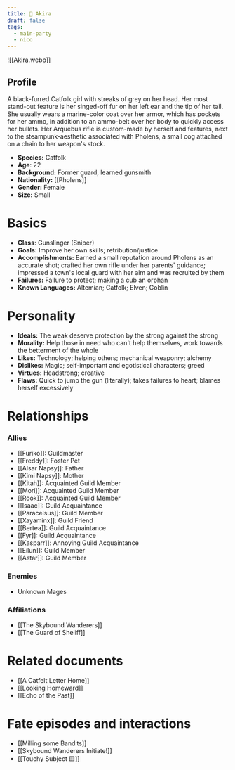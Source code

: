 ```yaml
---
title: 🔫 Akira
draft: false
tags:
  - main-party
  - nico
---
```

![[Akira.webp]]
## Profile
A black-furred Catfolk girl with streaks of grey on her head. Her most stand-out feature is her singed-off fur on her left ear and the tip of her tail. She usually wears a marine-color coat over her armor, which has pockets for her ammo, in addition to an ammo-belt over her body to quickly access her bullets. Her Arquebus rifle is custom-made by herself and features, next to the steampunk-aesthetic associated with Pholens, a small cog attached on a chain to her weapon's stock.   
- **Species:** Catfolk
- **Age**: 22
- **Background:** Former guard, learned gunsmith
- **Nationality:** [[Pholens]]
- **Gender:** Female
- **Size:** Small
# Basics

- **Class**: Gunslinger (Sniper)
- **Goals:** Improve her own skills; retribution/justice
- **Accomplishments:** Earned a small reputation around Pholens as an accurate shot; crafted her own rifle under her parents' guidance; impressed a town's local guard with her aim and was recruited by them
- **Failures:** Failure to protect; making a cub an orphan
- **Known Languages:** Altemian; Catfolk; Elven; Goblin
# Personality

- **Ideals:** The weak deserve protection by the strong against the strong
- **Morality:** Help those in need who can't help themselves, work towards the betterment of the whole
- **Likes:** Technology; helping others; mechanical weaponry; alchemy
- **Dislikes:** Magic; self-important and egotistical characters; greed
- **Virtues:** Headstrong; creative
- **Flaws:** Quick to jump the gun (literally); takes failures to heart; blames herself excessively
# Relationships

### Allies
- [[Furiko]]: Guildmaster
- [[Freddy]]: Foster Pet
- [[Alsar Napsy]]: Father
- [[Kimi Napsy]]: Mother
- [[Kitah]]: Acquainted Guild Member
- [[Mori]]: Acquainted Guild Member
- [[Rook]]: Acquainted Guild Member
- [[Isaac]]: Guild Acquaintance
- [[Paracelsus]]: Guild Member
- [[Xayaminx]]: Guild Friend
- [[Bertea]]: Guild Acquaintance
- [[Fyr]]: Guild Acquaintance
- [[Kasparr]]: Annoying Guild Acquaintance
- [[Eilun]]: Guild Member
- [[Astar]]: Guild Member
### Enemies
- Unknown Mages
###  Affiliations
- [[The Skybound Wanderers]]
- [[The Guard of Sheliff]]
# Related documents
- [[A Catfelt Letter Home]]
- [[Looking Homeward]]
- [[Echo of the Past]]
# Fate episodes and interactions
- [[Milling some Bandits]]
- [[Skybound Wanderers Initiate!]]
- [[Touchy Subject 🟨]]